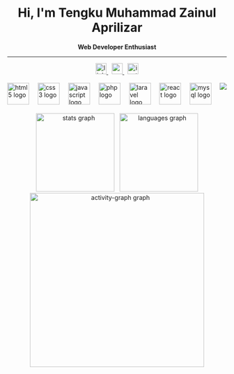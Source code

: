 <h1 align="center"><b>Hi, I'm Tengku Muhammad Zainul Aprilizar</b></h1>

<p align="center"><b>Web Developer Enthusiast</b></p>

<hr/>

<div align="center">
  <a href="https://www.linkedin.com/in/tengkuzainull/" target="_blank">
    <img src="https://img.shields.io/static/v1?message=LinkedIn&logo=linkedin&label=&color=0077B5&logoColor=White&labelColor=&style=for-the-badge" height="25" alt="linkedin logo"  />
  </a> &nbsp;
  <a href="mailto:tengkumzainul@gmail.com" target="_blank">
    <img src="https://img.shields.io/static/v1?message=Gmail&logo=gmail&label=&color=D14836&logoColor=white&labelColor=&style=for-the-badge" height="25" alt="gmail logo"  />
  </a> &nbsp;
  <a href="https://www.instagram.com/tengkumz_" target="_blank">
    <img src="https://img.shields.io/static/v1?message=Instagram&logo=instagram&label=&color=E4405F&logoColor=white&labelColor=&style=for-the-badge" height="25" alt="instagram logo"  />
  </a>
</div>

<br/>

<img align="right" src="https://visitor-badge.laobi.icu/badge?page_id=tengkuzainul.tengkuzainul&left_color=navy&right_color=yellow&left_text=Profile%20Views"  />

<div align="left">
  <img src="https://cdn.simpleicons.org/html5/E34F26" height="50" alt="html5 logo" />
        <img width="12" />
        <img src="https://cdn.simpleicons.org/css3/1572B6" height="50" alt="css3 logo" />
        <img width="12" />
        <img src="https://cdn.simpleicons.org/javascript/F7DF1E" height="50" alt="javascript logo" />
        <img width="12" />
        <img src="https://cdn.simpleicons.org/php/777BB4" height="50" alt="php logo" />
        <img width="12" />
        <img src="https://cdn.simpleicons.org/laravel/FF2D20" height="50" alt="laravel logo" />
        <img width="12" />
        <img src="https://cdn.simpleicons.org/react/61DAFB" height="50" alt="react logo" />
        <img width="12" />
        <img src="https://cdn.simpleicons.org/mysql/4479A1" height="50" alt="mysql logo" />
</div>

<br/>

<div align="center">
  <img src="https://github-readme-stats.vercel.app/api?username=tengkuzainul&hide_title=false&hide_rank=false&show_icons=true&include_all_commits=true&count_private=true&disable_animations=false&theme=nightowl&locale=en&hide_border=false&order=1" height="180" alt="stats graph" /> &nbsp;
  <img src="https://github-readme-stats.vercel.app/api/top-langs?username=tengkuzainul&locale=en&hide_title=false&layout=compact&card_width=320&langs_count=5&theme=nightowl&hide_border=false&order=2" height="180" alt="languages graph" />
   <br>
  <img src="https://github-readme-activity-graph.vercel.app/graph?username=tengkuzainul&radius=16&theme=nightowl&area=true&order=5" height="400" alt="activity-graph graph"  />
</div>

